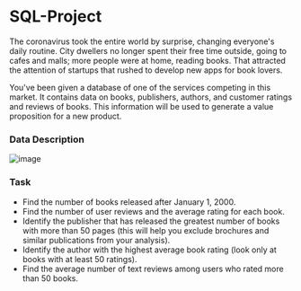 # SQL-Project

The coronavirus took the entire world by surprise, changing everyone's daily routine. City dwellers no longer spent their free time outside, going to cafes and malls; more people were at home, reading books. That attracted the attention of startups that rushed to develop new apps for book lovers. 

You've been given a database of one of the services competing in this market. It contains data on books, publishers, authors, and customer ratings and reviews of books. This information will be used to generate a value proposition for a new product.


### Data Description


![image](https://user-images.githubusercontent.com/113254026/193761683-5fef6c8f-ff5b-4852-81f7-4c2320df676d.png)


### Task

- Find the number of books released after January 1, 2000.
- Find the number of user reviews and the average rating for each book.
- Identify the publisher that has released the greatest number of books with more than 50 pages (this will help you exclude brochures and similar publications from your analysis).
- Identify the author with the highest average book rating (look only at books with at least 50 ratings).
- Find the average number of text reviews among users who rated more than 50 books.
